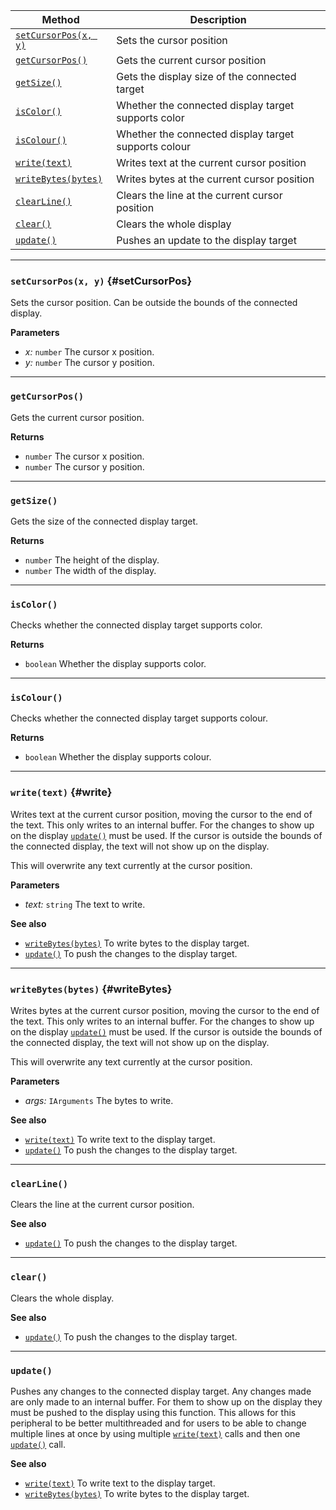 | Method                                | Description                                          |
| ------------------------------------- | ---------------------------------------------------- |
| [`setCursorPos(x, y)`](#setCursorPos) | Sets the cursor position                             |
| [`getCursorPos()`](#getCursorPos)     | Gets the current cursor position                     |
| [`getSize()`](#getSize)               | Gets the display size of the connected target        |
| [`isColor()`](#isColor)               | Whether the connected display target supports color  |
| [`isColour()`](#isColour)             | Whether the connected display target supports colour |
| [`write(text)`](#write)               | Writes text at the current cursor position           |
| [`writeBytes(bytes)`](#writeBytes)    | Writes bytes at the current cursor position          |
| [`clearLine()`](#clearLine)           | Clears the line at the current cursor position       |
| [`clear()`](#clear)                   | Clears the whole display                             |
| [`update()`](#update)                 | Pushes an update to the display target               |

---

### `setCursorPos(x, y)` {#setCursorPos}

Sets the cursor position. Can be outside the bounds of the connected display.

**Parameters**

- _x:_ `number` The cursor x position.
- _y:_ `number` The cursor y position.

---

### `getCursorPos()`

Gets the current cursor position.

**Returns**

- `number` The cursor x position.
- `number` The cursor y position.

---

### `getSize()`

Gets the size of the connected display target.

**Returns**

- `number` The height of the display.
- `number` The width of the display.

---

### `isColor()`

Checks whether the connected display target supports color.

**Returns**

- `boolean` Whether the display supports color.

---

### `isColour()`

Checks whether the connected display target supports colour.

**Returns**

- `boolean` Whether the display supports colour.

---

### `write(text)` {#write}

Writes text at the current cursor position, moving the cursor to the end of the text.
This only writes to an internal buffer. For the changes to show up on the display [`update()`](#update) must be used.
If the cursor is outside the bounds of the connected display, the text will not show up on the display.

This will overwrite any text currently at the cursor position.

**Parameters**

- _text:_ `string` The text to write.

**See also**

- [`writeBytes(bytes)`](#writeBytes) To write bytes to the display target.
- [`update()`](#update) To push the changes to the display target.

---

### `writeBytes(bytes)` {#writeBytes}

Writes bytes at the current cursor position, moving the cursor to the end of the text.
This only writes to an internal buffer. For the changes to show up on the display [`update()`](#update) must be used.
If the cursor is outside the bounds of the connected display, the text will not show up on the display.

This will overwrite any text currently at the cursor position.

**Parameters**

- _args:_ `IArguments` The bytes to write.

**See also**

- [`write(text)`](#write) To write text to the display target.
- [`update()`](#update) To push the changes to the display target.

---

### `clearLine()`

Clears the line at the current cursor position.

**See also**

- [`update()`](#update) To push the changes to the display target.

---

### `clear()`

Clears the whole display.

**See also**

- [`update()`](#update) To push the changes to the display target.

---

### `update()`

Pushes any changes to the connected display target.
Any changes made are only made to an internal buffer.
For them to show up on the display they must be pushed to the display using this function.
This allows for this peripheral to be better multithreaded and for users to be able to change multiple lines at once by
using multiple [`write(text)`](#write) calls and then one [`update()`](#update) call.

**See also**

- [`write(text)`](#write) To write text to the display target.
- [`writeBytes(bytes)`](#writeBytes) To write bytes to the display target.
